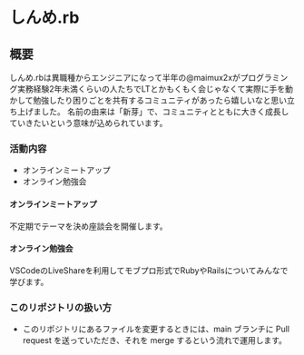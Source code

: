 # しんめ.rb

## 概要

しんめ.rbは異職種からエンジニアになって半年の@maimux2xがプログラミング実務経験2年未満くらいの人たちでLTとかもくもく会じゃなくて実際に手を動かして勉強したり困りごとを共有するコミュニティがあったら嬉しいなと思い立ち上げました。
名前の由来は「新芽」で、コミュニティとともに大きく成長していきたいという意味が込められています。

### 活動内容

- オンラインミートアップ
- オンライン勉強会

#### オンラインミートアップ

不定期でテーマを決め座談会を開催します。

#### オンライン勉強会

VSCodeのLiveShareを利用してモブプロ形式でRubyやRailsについてみんなで学びます。

### このリポジトリの扱い方

- このリポジトリにあるファイルを変更するときには、main ブランチに Pull request を送っていただき、それを merge するという流れで運用します。
